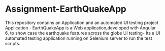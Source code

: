 # Assignment-EarthQuakeApp

This repository contains an Application and an automated UI testing project
Application - EarthQuakeApp is a Web application,developed with Angular 6, to show case the earthquake features across the globe
UI testing- Its a UI automated testing application running on Selenium server to run the test scripts.
